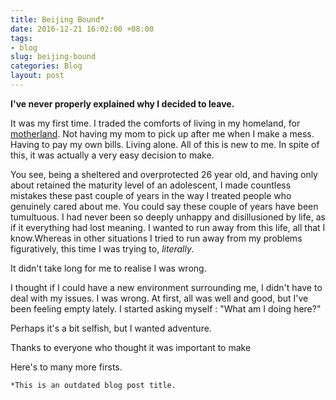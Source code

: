 ```yaml
---
title: Beijing Bound*
date: 2016-12-21 16:02:00 +08:00
tags:
- blog
slug: beijing-bound
categories: Blog
layout: post
---
```


**I've never properly explained why I decided to leave.**

It was my first time. I traded the comforts of living in my homeland, for  [motherland](https://en.wikipedia.org/wiki/Beijing). Not having my mom to pick up after me when I make a mess. Having to pay my own bills. Living alone. All of this is new to me. In spite of this, it was actually a very easy decision to make.

You see, being a sheltered and overprotected 26 year old, and having only about retained the maturity level of an adolescent, I made countless mistakes these past couple of years in the way I treated people who genuinely cared about me. You could say these couple of years have been tumultuous. I had never been so deeply unhappy and disillusioned by life, as if it everything had lost meaning. I wanted to run away from this life, all that I know.Whereas in other situations I tried to run away from my problems figuratively, this time I  was trying to, *literally*.

It didn't take long for me to realise I was wrong. 

I thought if I could have a new environment surrounding me, I didn't have to deal with my issues. I was wrong. At first, all was well and good, but I've been feeling empty lately. I started asking myself : "What am I doing here?"

Perhaps it's a bit selfish, but I wanted adventure.

Thanks to everyone who thought it was important to make

Here's to many more firsts.

`*This is an outdated blog post title.`

<div class="whitespace"></div>